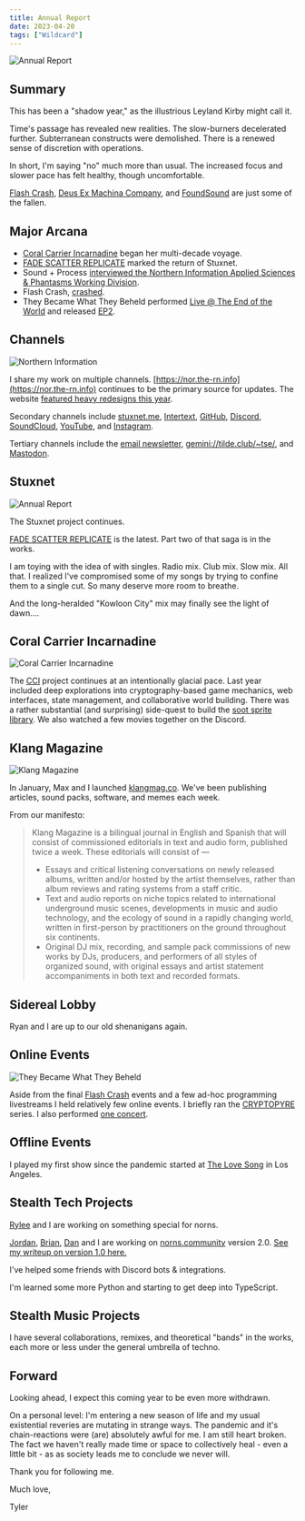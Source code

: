 ```yaml
---
title: Annual Report
date: 2023-04-20
tags: ["Wildcard"]
---
```


![Annual Report](/rm_ation/images/annual-report-2023.jpg)

## Summary

This has been a "shadow year," as the illustrious Leyland Kirby might call it.

Time's passage has revealed new realities. The slow-burners decelerated further. Subterranean constructs were demolished. There is a renewed sense of discretion with operations.

In short, I'm saying "no" much more than usual. The increased focus and slower pace has felt healthy, though uncomfortable.

[Flash Crash](https://flashcrash.net), [Deus Ex Machina Company](https://tyleretters.github.io/deusexmachina.company), and [FoundSound](https://foundsound.me) are just some of the fallen.

## Major Arcana

- [Coral Carrier Incarnadine](https://cci.dev) began her multi-decade voyage.
- [FADE SCATTER REPLICATE](https://stuxnet.bandcamp.com/album/fade-scatter-replicate) marked the return of Stuxnet.
- Sound + Process [interviewed the Northern Information Applied Sciences & Phantasms Working Division](https://soundcloud.com/sound-and-process/episode-23).
- Flash Crash, [crashed](https://llllllll.co/t/flash-crash-end/).
- They Became What They Beheld performed [Live @ The End of the World](https://www.youtube.com/watch?v=pN-PgfJKYy4) and released [EP2](https://theybecamewhattheybeheld.bandcamp.com/album/ep2).

## Channels

![Northern Information](/rm_ation/images/website-portrait-2022-04-19.jpg)

I share my work on multiple channels. [https://nor.the-rn.info](https://nor.the-rn.info) continues to be the primary source for updates. The website [featured heavy redesigns this year](https://github.com/tyleretters/nor.the-rn.info).

Secondary channels include [stuxnet.me](https://stuxnet.me), [Intertext](https://intertext.bandcamp.com), [GitHub](https://github.com/tyleretters), [Discord](https://discord.gg/FHDdUJugzU), [SoundCloud](https://soundcloud.com/tyleretters), [YouTube](https://www.youtube.com/@tyleretters7237), and [Instagram](https://instagram.com/tyleretters).

Tertiary channels include the [email newsletter](https://us1.campaign-archive.com/home/?u=e82006751a8517b8fd440a182&id=68446b3abb), [gemini://tilde.club/~tse/](gemini://tilde.club/~tse/), and [Mastodon](https://merveilles.town/@tyleretters).

## Stuxnet

![Annual Report](/rm_ation/images/fade-scatter-replicate.jpg)

The Stuxnet project continues.

[FADE SCATTER REPLICATE](https://stuxnet.bandcamp.com/album/fade-scatter-replicate) is the latest. Part two of that saga is in the works.

I am toying with the idea of with singles. Radio mix. Club mix. Slow mix. All that. I realized I've compromised some of my songs by trying to confine them to a single cut. So many deserve more room to breathe.

And the long-heralded "Kowloon City" mix may finally see the light of dawn....

## Coral Carrier Incarnadine

![Coral Carrier Incarnadine](/rm_ation/images/coral-carrier-incarnadine.gif)

The [CCI](https://cci.dev) project continues at an intentionally glacial pace. Last year included deep explorations into cryptography-based game mechanics, web interfaces, state management, and collaborative world building. There was a rather substantial (and surprising) side-quest to build the [soot sprite library](https://github.com/northern-information/soot). We also watched a few movies together on the Discord.

## Klang Magazine

![Klang Magazine](/rm_ation/images/klang-magazine.png)

In January, Max and I launched [klangmag.co](https://klangmag.co). We've been publishing articles, sound packs, software, and memes each week.

From our manifesto:

> Klang Magazine is a bilingual journal in English and Spanish that will consist of commissioned editorials in text and audio form, published twice a week. These editorials will consist of —
>
> - Essays and critical listening conversations on newly released albums, written and/or hosted by the artist themselves, rather than album reviews and rating systems from a staff critic.
> - Text and audio reports on niche topics related to international underground music scenes, developments in music and audio technology, and the ecology of sound in a rapidly changing world, written in first-person by practitioners on the ground throughout six continents.
> - Original DJ mix, recording, and sample pack commissions of new works by DJs, producers, and performers of all styles of organized sound, with original essays and artist statement accompaniments in both text and recorded formats.

## Sidereal Lobby

Ryan and I are up to our old shenanigans again.

## Online Events

![They Became What They Beheld](/rm_ation/images/they-became-what-they-beheld.jpg)

Aside from the final [Flash Crash](https://flashcrash.net) events and a few ad-hoc programming livestreams I held relatively few online events. I briefly ran the [CRYPTOPYRE](https://www.youtube.com/playlist?list=PLe1BFUbUceS0MXSMcspF9k85ttjM4G0Mw) series. I also performed [one concert](https://www.youtube.com/watch?v=pN-PgfJKYy4).

## Offline Events

I played my first show since the pandemic started at [The Love Song](https://www.instagram.com/p/CglF-DZrhgL/) in Los Angeles.

## Stealth Tech Projects

[Rylee](https://ryleealanza.org/) and I are working on something special for norns.

[Jordan](https://norns.community/en/authors/eigen), [Brian](https://nnnnnnnn.co), [Dan](https://dndrks.bandcamp.com/album/mirrored-heart) and I are working on [norns.community](https://norns.community) version 2.0. [See my writeup on version 1.0 here.](https://nor.the-rn.info/2021/04/09/building-norns-community/)

I've helped some friends with Discord bots & integrations.

I'm learned some more Python and starting to get deep into TypeScript.

## Stealth Music Projects

I have several collaborations, remixes, and theoretical "bands" in the works, each more or less under the general umbrella of techno.

## Forward

Looking ahead, I expect this coming year to be even more withdrawn.

On a personal level: I'm entering a new season of life and my usual existential reveries are mutating in strange ways. The pandemic and it's chain-reactions were (are) absolutely awful for me. I am still heart broken. The fact we haven't really made time or space to collectively heal - even a little bit - as as society leads me to conclude we never will.

Thank you for following me.

Much love,

Tyler
